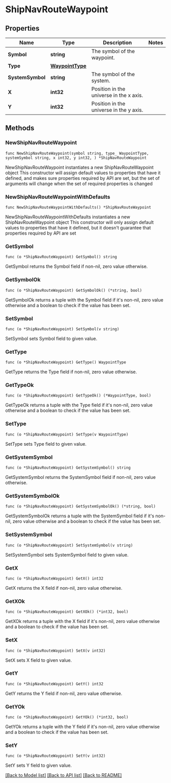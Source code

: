 # ShipNavRouteWaypoint

## Properties

Name | Type | Description | Notes
------------ | ------------- | ------------- | -------------
**Symbol** | **string** | The symbol of the waypoint. | 
**Type** | [**WaypointType**](WaypointType.md) |  | 
**SystemSymbol** | **string** | The symbol of the system. | 
**X** | **int32** | Position in the universe in the x axis. | 
**Y** | **int32** | Position in the universe in the y axis. | 

## Methods

### NewShipNavRouteWaypoint

`func NewShipNavRouteWaypoint(symbol string, type_ WaypointType, systemSymbol string, x int32, y int32, ) *ShipNavRouteWaypoint`

NewShipNavRouteWaypoint instantiates a new ShipNavRouteWaypoint object
This constructor will assign default values to properties that have it defined,
and makes sure properties required by API are set, but the set of arguments
will change when the set of required properties is changed

### NewShipNavRouteWaypointWithDefaults

`func NewShipNavRouteWaypointWithDefaults() *ShipNavRouteWaypoint`

NewShipNavRouteWaypointWithDefaults instantiates a new ShipNavRouteWaypoint object
This constructor will only assign default values to properties that have it defined,
but it doesn't guarantee that properties required by API are set

### GetSymbol

`func (o *ShipNavRouteWaypoint) GetSymbol() string`

GetSymbol returns the Symbol field if non-nil, zero value otherwise.

### GetSymbolOk

`func (o *ShipNavRouteWaypoint) GetSymbolOk() (*string, bool)`

GetSymbolOk returns a tuple with the Symbol field if it's non-nil, zero value otherwise
and a boolean to check if the value has been set.

### SetSymbol

`func (o *ShipNavRouteWaypoint) SetSymbol(v string)`

SetSymbol sets Symbol field to given value.


### GetType

`func (o *ShipNavRouteWaypoint) GetType() WaypointType`

GetType returns the Type field if non-nil, zero value otherwise.

### GetTypeOk

`func (o *ShipNavRouteWaypoint) GetTypeOk() (*WaypointType, bool)`

GetTypeOk returns a tuple with the Type field if it's non-nil, zero value otherwise
and a boolean to check if the value has been set.

### SetType

`func (o *ShipNavRouteWaypoint) SetType(v WaypointType)`

SetType sets Type field to given value.


### GetSystemSymbol

`func (o *ShipNavRouteWaypoint) GetSystemSymbol() string`

GetSystemSymbol returns the SystemSymbol field if non-nil, zero value otherwise.

### GetSystemSymbolOk

`func (o *ShipNavRouteWaypoint) GetSystemSymbolOk() (*string, bool)`

GetSystemSymbolOk returns a tuple with the SystemSymbol field if it's non-nil, zero value otherwise
and a boolean to check if the value has been set.

### SetSystemSymbol

`func (o *ShipNavRouteWaypoint) SetSystemSymbol(v string)`

SetSystemSymbol sets SystemSymbol field to given value.


### GetX

`func (o *ShipNavRouteWaypoint) GetX() int32`

GetX returns the X field if non-nil, zero value otherwise.

### GetXOk

`func (o *ShipNavRouteWaypoint) GetXOk() (*int32, bool)`

GetXOk returns a tuple with the X field if it's non-nil, zero value otherwise
and a boolean to check if the value has been set.

### SetX

`func (o *ShipNavRouteWaypoint) SetX(v int32)`

SetX sets X field to given value.


### GetY

`func (o *ShipNavRouteWaypoint) GetY() int32`

GetY returns the Y field if non-nil, zero value otherwise.

### GetYOk

`func (o *ShipNavRouteWaypoint) GetYOk() (*int32, bool)`

GetYOk returns a tuple with the Y field if it's non-nil, zero value otherwise
and a boolean to check if the value has been set.

### SetY

`func (o *ShipNavRouteWaypoint) SetY(v int32)`

SetY sets Y field to given value.



[[Back to Model list]](../README.md#documentation-for-models) [[Back to API list]](../README.md#documentation-for-api-endpoints) [[Back to README]](../README.md)


